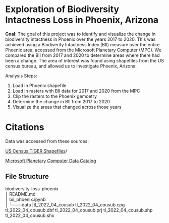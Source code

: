 # Exploration of Biodiversity Intactness Loss in Phoenix, Arizona 

**Goal**: The goal of this project was to identify and visualize the change in biodiversity intactness in Phoenix over the years 2017 to 2020. This was achieved using a Biodiverity Intactness Index (BII) measure over the entire Phoenix area, accessed from the Microsoft Planetary Computer (MPC). We compared the BII from 2017 and 2020 to determine areas where there had been a change. The area of interest was found using shapefiles from the US census bureau, and allowed us to investigate Phoenix, Arizona. 

Analysis Steps:
1. Load in Phoenix shapefile
2. Load in rasters with BII data for 2017 and 2020 from the MPC
3. Clip the rasters to the Phoenix gemoetry
4. Determine the change in BII from 2017 to 2020
5. Visualize the areas that changed across those years

# Citations

Data was accessed from these sources:

[US Census TIGER Shapefiles](https://www.census.gov/cgi-bin/geo/shapefiles/index.php?year=2022&layergroup=County+Subdivisions)/

[Microsoft Planetary Computer Data Catalog](https://planetarycomputer.microsoft.com/catalog)

## File Structure 
  biodiversity-loss-phoenix  
   │   README.md  
   │   bii_phoenix.ipynb      
   │
   └───data
        |tl_2022_04_cousub
           tl_2022_04_cousub.cpg
           tl_2022_04_cousub.dbf
           tl_2022_04_cousub.prj
           tl_2022_04_cousub.shp
           tl_2022_04_cousub.shx
    